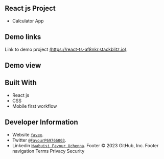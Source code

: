 ## React js Project

- Calculator App

## Demo links

Link to demo project [(https://react-ts-af8nkr.stackblitz.io)]((https://react-ts-af8nkr.stackblitz.io)).

## Demo view


## Built With

- React js
- CSS
- Mobile first workflow

## Developer Information

- Website [`favex`](https://favex.netlify.app/).
- Twitter [`@FavourP69766003`](https://twitter.com/FavourP69766003).
- Linkedin [`Nwabuisi Favour Uchenna`](https://www.linkedin.com/in/favour-nwabuisi-94a31a245/).
Footer
© 2023 GitHub, Inc.
Footer navigation
Terms
Privacy
Security
